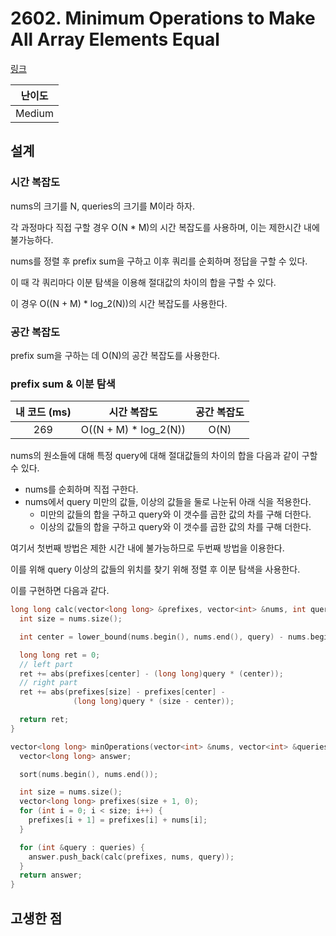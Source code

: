 # 2602. Minimum Operations to Make All Array Elements Equal

[링크](https://leetcode.com/problems/minimum-operations-to-make-all-array-elements-equal/description/)

| 난이도 |
| :----: |
| Medium |

## 설계

### 시간 복잡도

nums의 크기를 N, queries의 크기를 M이라 하자.

각 과정마다 직접 구할 경우 O(N \* M)의 시간 복잡도를 사용하며, 이는 제한시간 내에 불가능하다.

nums를 정렬 후 prefix sum을 구하고 이후 쿼리를 순회하며 정답을 구할 수 있다.

이 때 각 쿼리마다 이분 탐색을 이용해 절대값의 차이의 합을 구할 수 있다.

이 경우 O((N + M) \* log_2(N))의 시간 복잡도를 사용한다.

### 공간 복잡도

prefix sum을 구하는 데 O(N)의 공간 복잡도를 사용한다.

### prefix sum & 이분 탐색

| 내 코드 (ms) |      시간 복잡도       | 공간 복잡도 |
| :----------: | :--------------------: | :---------: |
|     269      | O((N + M) \* log_2(N)) |    O(N)     |

nums의 원소들에 대해 특정 query에 대해 절대값들의 차이의 합을 다음과 같이 구할 수 있다.

- nums를 순회하며 직접 구한다.
- nums에서 query 미만의 값들, 이상의 값들을 둘로 나눈뒤 아래 식을 적용한다.
  - 미만의 값들의 합을 구하고 query와 이 갯수를 곱한 값의 차를 구해 더한다.
  - 이상의 값들의 합을 구하고 query와 이 갯수를 곱한 값의 차를 구해 더한다.

여기서 첫번째 방법은 제한 시간 내에 불가능하므로 두번째 방법을 이용한다.

이를 위해 query 이상의 값들의 위치를 찾기 위해 정렬 후 이분 탐색을 사용한다.

이를 구현하면 다음과 같다.

```cpp
long long calc(vector<long long> &prefixes, vector<int> &nums, int query) {
  int size = nums.size();

  int center = lower_bound(nums.begin(), nums.end(), query) - nums.begin();

  long long ret = 0;
  // left part
  ret += abs(prefixes[center] - (long long)query * (center));
  // right part
  ret += abs(prefixes[size] - prefixes[center] -
              (long long)query * (size - center));

  return ret;
}

vector<long long> minOperations(vector<int> &nums, vector<int> &queries) {
  vector<long long> answer;

  sort(nums.begin(), nums.end());

  int size = nums.size();
  vector<long long> prefixes(size + 1, 0);
  for (int i = 0; i < size; i++) {
    prefixes[i + 1] = prefixes[i] + nums[i];
  }

  for (int &query : queries) {
    answer.push_back(calc(prefixes, nums, query));
  }
  return answer;
}
```

## 고생한 점
